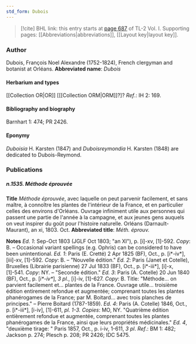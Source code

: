 ```yaml
---
std_form: Dubois
---
```


> [!cite] BHL link: this entry starts at [page 687](https://www.biodiversitylibrary.org/page/33120818) of TL-2 Vol. I.
> Supporting pages: [[Abbreviations|abbreviations]], [[Layout key|layout key]].

### Author

Dubois, François Noel Alexandre (1752-1824), French clergyman and botanist at Orléans. 
**Abbreviated name**: *Dubois*

#### Herbarium and types

[[Collection OR|OR]] \[[[Collection ORM|ORM]]?\]?
*Ref*.: IH 2: 169.

#### Bibliography and biography

Barnhart 1: 474; PR 2426.

#### Eponymy

*Duboisia* H. Karsten (1847) and *Duboisreymondia* H. Karsten (1848) are dedicated to Dubois-Reymond.

### Publications

##### n.1535. Méthode éprouvée

**Title**
*Méthode éprouvée*, avec laquelle on peut parvenir facilement, et sans maître, à connoître les plantes de l'intérieur de la France, et en particulier celles des environs d'Orléans. Ouvrage infiniment utile aux personnes qui passent une partie de l'année à la campagne, et aux jeunes gens auquels on veut inspirer du goût pour l'histoire naturelle. Orléans (Darnault-Maurant), an xi, 1803. Oct.
**Abbreviated title**: *Méth. éprouv.*

**Notes**
*Ed. 1*: Sep-Oct 1803 (JGLF Oct 1803; "an XI"), p. \[i\]-xv, \[1\]-592. *Copy*: B. – Occasional variant spellings (e.g. Ophris) can be considered to have been unintentional.
*Ed. 1*: Paris (E. Cretté) 2 Apr 1825 (BF), Oct., p. \[i\*-iv\*\], \[iii\]-xv, \[1\]-592. *Copy*: B. – "Nouvelle édition."
*Ed. 2*: Paris (Janet et Cotelle), Bruxelles (Librairie parisienne) 27 Jul 1833 (BF), Oct., p. \[i\*-iii\*\], \[i\]-x, \[1\]-541. *Copy*: NY. – "Seconde édition."
*Ed. 3*: Paris (A. Cotelle) 20 Jun 1840 (BF), Oct., p. \[*i\*-iv\**\], *3 pl*., \[i\]-iv, \[1\]-627. *Copy*: B. Title: "Méthode... on parvient facilement et... plantes de la France. Ouvrage utile... troisième édition entirement refondue et augmentée; comprenant toutes les plantes phanérogames de la France; par M. Boitard... avec trois planches de principes." – Pierre Boitard (1787-1859).
*Ed. 4*: Paris (A. Cotelle) 1846, Oct., p. \[i\*-iii\*\], \[i-iv\], \[1\]-611, *pl. 1-3. Copies*: MO, NY. "Quatrième édition entièrement refondue et augmentée, comprenant toutes les plantes phanérogames de la France, ainsi que leurs propriétés médicinales."
*Ed. 4*, "deuxième tirage: " Paris 1857, Oct., p. i-iv, 1-611, *3 pl*.
*Ref*.: BM 1: 482; Jackson p. 274; Plesch p. 208; PR 2426; IDC 5475.

